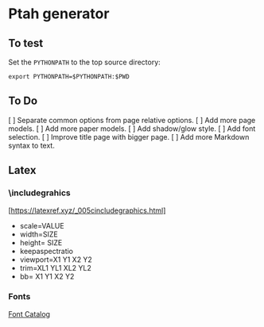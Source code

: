 # Ptah generator

## To test

Set the `PYTHONPATH` to the top source directory:

	export PYTHONPATH=$PYTHONPATH:$PWD


## To Do

[ ] Separate common options from page relative options.
[ ] Add more page models.
[ ] Add more paper models.
[ ] Add shadow/glow style.
[ ] Add font selection.
[ ] Improve title page with bigger page.
[ ] Add more Markdown syntax to text.


## Latex

### \includegrahics

[https://latexref.xyz/_005cincludegraphics.html]

* scale=VALUE
* width=SIZE
* height= SIZE
* keepaspectratio
* viewport=X1 Y1 X2 Y2
* trim=XL1 YL1 XL2 YL2
* bb= X1 Y1 X2 Y2

### Fonts

[Font Catalog](https://tug.org/FontCatalogue/)

